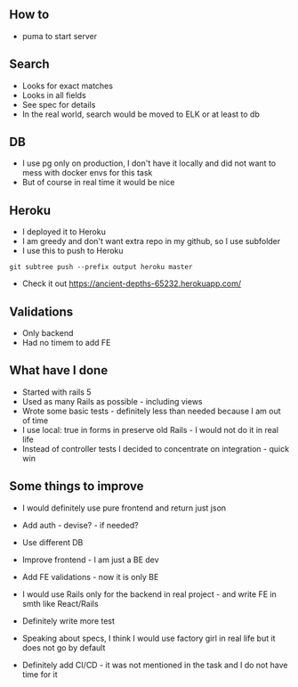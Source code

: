 ## How to
* puma to start server

## Search
* Looks for exact matches
* Looks in all fields
* See spec for details
* In the real world, search would be moved to ELK or at least to db

## DB
* I use pg only on production, I don't have it locally and did not want to mess with docker envs for this task
* But of course in real time it would be nice

## Heroku
* I deployed it to Heroku
* I am greedy and don't want extra repo in my github, so I use subfolder
* I use this to push to Heroku
```
git subtree push --prefix output heroku master
```
* Check it out https://ancient-depths-65232.herokuapp.com/

## Validations
* Only backend
* Had no timem to add FE


## What have I done
* Started with rails 5
* Used as many Rails as possible - including views
* Wrote some basic tests - definitely less than needed because I am out of time
* I use local: true in forms in preserve old Rails - I would not do it in real life
* Instead of controller tests I decided to concentrate on integration - quick win

## Some things to improve
* I would definitely use pure frontend and return just json
* Add auth - devise? - if needed?
* Use different DB

* Improve frontend - I am just a BE dev
* Add FE validations - now it is only BE
* I would use Rails only for the backend in real project - and write FE in smth like React/Rails
* Definitely write more test
* Speaking about specs, I think I would use factory girl in real life but it does not go by default
* Definitely add CI/CD - it was not mentioned in the task and I do not have time for it
